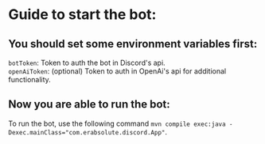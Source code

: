 # Guide to start the bot:
## You should set some environment variables first:
  ``botToken``: Token to auth the bot in Discord's api.<br />
  ``openAiToken``: (optional) Token to auth in OpenAi's api for additional functionality.
## Now you are able to run the bot:
  To run the bot, use the following command ``mvn compile exec:java -Dexec.mainClass="com.erabsolute.discord.App"``.
